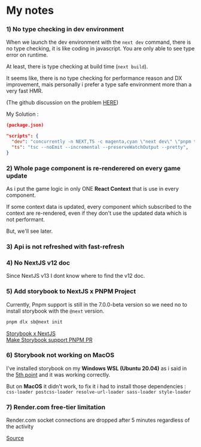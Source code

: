 # My notes

### 1) No type checking in dev environment

When we launch the dev environment with the `next dev` command, there is no type checking, it is like coding in javascript. You are only able to see type error on runtime.

At least, there is type checking at build time (`next build`).

It seems like, there is no type checking for performance reason and DX improvement, mais personally i prefer a type safe environment more than a very fast HMR.

(The github discussion on the problem [HERE](https://github.com/vercel/next.js/discussions/33634))

My Solution :

```json
(package.json)

"scripts": {
  "dev": "concurrently -n NEXT,TS -c magenta,cyan \"next dev\" \"pnpm ts --watch\"",
  "ts": "tsc --noEmit --incremental --preserveWatchOutput --pretty",
}
```

### 2) Whole page component is re-renderered on every game update

As i put the game logic in only ONE **React Context** that is use in every component.

If some context data is updated, every component which subscribed to the context are re-rendered, even if they don't use the updated data which is not performant.

But, we'll see later.

### 3) Api is not refreshed with fast-refresh

### 4) No NextJS v12 doc

Since NextJS v13 I dont know where to find the v12 doc.

### 5) Add storybook to NextJS x PNPM Project

Currently, Pnpm support is still in the 7.0.0-beta version so we need no to install storybook with the `@next` version.

```bash
pnpm dlx sb@next init
```

[Storybook x NextJS](https://storybook.js.org/blog/integrate-nextjs-and-storybook-automatically/)   
[Make Storybook support PNPM PR](https://github.com/storybookjs/storybook/pull/19425)

### 6) Storybook not working on MacOS

I've installed storybook on my **Windows WSL (Ubuntu 20.04)** as i said in the [5th point](#5-add-storybook-to-nextjs-x-pnpm-project) and it was working correctly.

But on **MacOS** it didn't work, to fix it i had to install those dependencies : `css-loader postcss-loader resolve-url-loader sass-loader style-loader`

### 7) Render.com free-tier limitation 

Render.com socket connections are dropped after 5 minutes regardless of the activity

[Source](https://community.render.com/t/socket-io-in-a-node-app/3051)